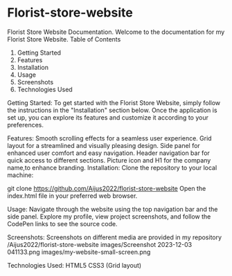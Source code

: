 # Florist-store-website
Florist Store Website Documentation.
Welcome to the documentation for my Florist Store Website.
Table of Contents
1. Getting Started
2. Features
3. Installation
4. Usage
5. Screenshots
6. Technologies Used

 Getting Started:
To get started with the Florist Store Website, simply follow the instructions in the "Installation" section below. Once the application is set up, you can explore its features and customize it according to your preferences.

 Features:
Smooth scrolling effects for a seamless user experience.
Grid layout for  a streamlined and visually pleasing design.
Side panel for enhanced user comfort and easy navigation.
Header navigation bar for quick access to different sections.
Picture icon and H1 for the company name,to enhance branding.
 Installation:
Clone the repository to your local machine:

git clone https://github.com/Aijus2022/florist-store-website
Open the index.html file in your preferred web browser.

 Usage:
Navigate through the website using the top navigation bar and the side panel. Explore my profile, view project screenshots, and follow the CodePen links to see the source code.

 Screenshots:
Screenshots on different media are provided in my repository /Aijus2022/florist-store-website
images/Screenshot 2023-12-03 041133.png
images/my-website-small-screen.png

Technologies Used:
HTML5
CSS3 (Grid layout)
